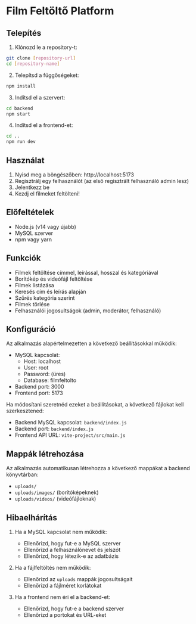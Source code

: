 # Film Feltöltő Platform

## Telepítés

1. Klónozd le a repository-t:
```bash
git clone [repository-url]
cd [repository-name]
```

2. Telepítsd a függőségeket:
```bash
npm install
```

3. Indítsd el a szervert:
```bash
cd backend
npm start
```

4. Indítsd el a frontend-et:
```bash
cd ..
npm run dev
```

## Használat

1. Nyisd meg a böngészőben: http://localhost:5173
2. Regisztrálj egy felhasználót (az első regisztrált felhasználó admin lesz)
3. Jelentkezz be
4. Kezdj el filmeket feltölteni!

## Előfeltételek

- Node.js (v14 vagy újabb)
- MySQL szerver
- npm vagy yarn

## Funkciók

- Filmek feltöltése címmel, leírással, hosszal és kategóriával
- Borítókép és videófájl feltöltése
- Filmek listázása
- Keresés cím és leírás alapján
- Szűrés kategória szerint
- Filmek törlése
- Felhasználói jogosultságok (admin, moderátor, felhasználó)

## Konfiguráció

Az alkalmazás alapértelmezetten a következő beállításokkal működik:
- MySQL kapcsolat: 
  - Host: localhost
  - User: root
  - Password: (üres)
  - Database: filmfeltolto
- Backend port: 3000
- Frontend port: 5173

Ha módosítani szeretnéd ezeket a beállításokat, a következő fájlokat kell szerkesztened:
- Backend MySQL kapcsolat: `backend/index.js`
- Backend port: `backend/index.js`
- Frontend API URL: `vite-project/src/main.js`

## Mappák létrehozása

Az alkalmazás automatikusan létrehozza a következő mappákat a backend könyvtárban:
- `uploads/`
- `uploads/images/` (borítóképeknek)
- `uploads/videos/` (videófájloknak)

## Hibaelhárítás

1. Ha a MySQL kapcsolat nem működik:
   - Ellenőrizd, hogy fut-e a MySQL szerver
   - Ellenőrizd a felhasználónevet és jelszót
   - Ellenőrizd, hogy létezik-e az adatbázis

2. Ha a fájlfeltöltés nem működik:
   - Ellenőrizd az `uploads` mappák jogosultságait
   - Ellenőrizd a fájlméret korlátokat

3. Ha a frontend nem éri el a backend-et:
   - Ellenőrizd, hogy fut-e a backend szerver
   - Ellenőrizd a portokat és URL-eket 